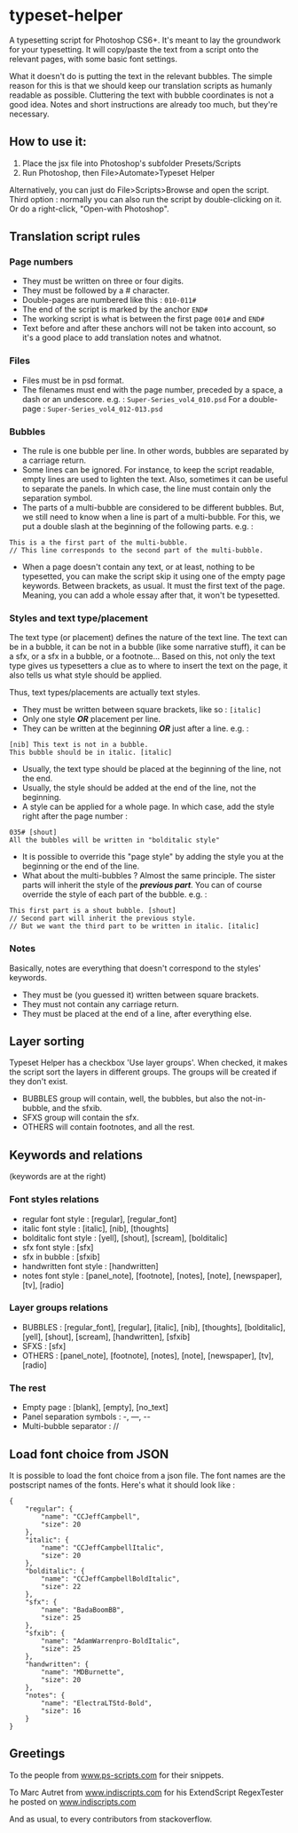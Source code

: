 # typeset-helper
A typesetting script for Photoshop CS6+. It's meant to lay the groundwork for your typesetting. It will copy/paste the text from a script onto the relevant pages, with some basic font settings.

What it doesn't do is putting the text in the relevant bubbles. The simple reason for this is that we should keep our translation scripts as humanly readable as possible. Cluttering the text with bubble coordinates is not a good idea. Notes and short instructions are already too much, but they're necessary.


## How to use it:
 1. Place the jsx file into Photoshop's subfolder Presets/Scripts
 2. Run Photoshop, then File>Automate>Typeset Helper

Alternatively, you can just do File>Scripts>Browse and open the script.
Third option : normally you can also run the script by double-clicking on it. Or do a right-click, "Open-with Photoshop".


## Translation script rules

### Page numbers
- They must be written on three or four digits.
- They must be followed by a # character.
- Double-pages are numbered like this : ```010-011#```
- The end of the script is marked by the anchor ```END#```
- The working script is what is between the first page ```001#``` and ```END#```
- Text before and after these anchors will not be taken into account, so it's a good place to add translation notes and whatnot.


### Files
- Files must be in psd format.
- The filenames must end with the page number, preceded by a space, a dash or an undescore. e.g. : ```Super-Series_vol4_010.psd``` For a double-page :	```Super-Series_vol4_012-013.psd```


### Bubbles
- The rule is one bubble per line. In other words, bubbles are separated by a carriage return.
- Some lines can be ignored. For instance, to keep the script readable, empty lines are used to lighten the text. Also, sometimes it can be useful to separate the panels. In which case, the line must contain only the separation symbol.
- The parts of a multi-bubble are considered to be different bubbles. But, we still need to know when a line is part of a multi-bubble. For this, we put a double slash at the beginning of the following parts. e.g. :
```
This is a the first part of the multi-bubble.
// This line corresponds to the second part of the multi-bubble.
```
- When a page doesn't contain any text, or at least, nothing to be typesetted, you can make the script skip it using one of the empty page keywords. Between brackets, as usual. It must the first text of the page. Meaning, you can add a whole essay after that, it won't be typesetted.


### Styles and text type/placement
The text type (or placement) defines the nature of the text line. The text can be in a bubble, it can be not in a bubble (like some narrative stuff), it can be a sfx, or a sfx in a bubble, or a footnote...
Based on this, not only the text type gives us typesetters a clue as to where to insert the text on the page, it also tells us what style should be applied.

Thus, text types/placements are actually text styles.

- They must be written between square brackets, like so : ```[italic]```
- Only one style ***OR*** placement per line.
- They can be written at the beginning ***OR*** just after a line. e.g. :
```
[nib] This text is not in a bubble.
This bubble should be in italic. [italic]
```
- Usually, the text type should be placed at the beginning of the line, not the end.
- Usually, the style should be added at the end of the line, not the beginning.
- A style can be applied for a whole page. In which case, add the style right after the page number :
```
035# [shout]
All the bubbles will be written in "bolditalic style"
```
- It is possible to override this "page style" by adding the style you at the beginning or the end of the line.
- What about the multi-bubbles ? Almost the same principle. The sister parts will inherit the style of the ***previous part***. You can of course override the style of each part of the bubble. e.g. :
```
This first part is a shout bubble. [shout]
// Second part will inherit the previous style.
// But we want the third part to be written in italic. [italic]
```

### Notes
Basically, notes are everything that doesn't correspond to the styles' keywords.
- They must be (you guessed it) written between square brackets.
- They must not contain any carriage return.
- They must be placed at the end of a line, after everything else.


## Layer sorting
Typeset Helper has a checkbox 'Use layer groups'. When checked, it makes the script sort the layers in different groups.
The groups will be created if they don't exist.
- BUBBLES group will contain, well, the bubbles, but also the not-in-bubble, and the sfxib.
- SFXS group will contain the sfx.
- OTHERS will contain footnotes, and all the rest.


## Keywords and relations
(keywords are at the right)

### Font styles relations
- regular font style : [regular], [regular_font]
- italic font style : [italic], [nib], [thoughts]
- bolditalic font style : [yell], [shout], [scream], [bolditalic]
- sfx font style : [sfx]
- sfx in bubble : [sfxib]
- handwritten font style : [handwritten]
- notes font style : [panel_note], [footnote], [notes], [note], [newspaper], [tv], [radio]

### Layer groups relations
- BUBBLES : [regular_font], [regular], [italic], [nib], [thoughts], [bolditalic], [yell], [shout], [scream], [handwritten], [sfxib]
- SFXS : [sfx]
- OTHERS : [panel_note], [footnote], [notes], [note], [newspaper], [tv], [radio]

### The rest
- Empty page : [blank], [empty], [no_text]
- Panel separation symbols :	-, —, --
- Multi-bubble separator :	//

## Load font choice from JSON
It is possible to load the font choice from a json file. The font names are the postscript names of the fonts. Here's what it should look like :
```
{
	"regular": {
		"name": "CCJeffCampbell",
		"size": 20
	},
	"italic": {
		"name": "CCJeffCampbellItalic",
		"size": 20
	},
	"bolditalic": {
		"name": "CCJeffCampbellBoldItalic",
		"size": 22
	},
	"sfx": {
		"name": "BadaBoomBB",
		"size": 25
	},
	"sfxib": {
		"name": "AdamWarrenpro-BoldItalic",
		"size": 25
	},
	"handwritten": {
		"name": "MDBurnette",
		"size": 20
	},
	"notes": {
		"name": "ElectraLTStd-Bold",
		"size": 16
	}
}
```


## Greetings
To the people from www.ps-scripts.com for their snippets.

To Marc Autret from www.indiscripts.com for his ExtendScript RegexTester he posted on www.indiscripts.com

And as usual, to every contributors from stackoverflow.